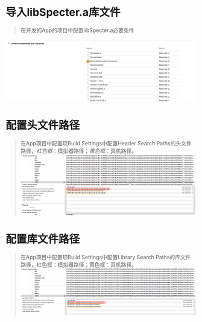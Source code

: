 # 导入libSpecter.a库文件
> 在开发的App的项目中配置libSpecter.a必要条件

![linkedlibraries](/addsdklibrary/linkedlibraries.png)

# 配置头文件路径

> 在App项目中配置项Build Settings中配置Header Search Paths的头文件路径，_红色框_：模拟器路径；_黄色框_：真机路径。
![headerfiles](/addsdklibrary/headerfiles.png)

# 配置库文件路径

> 在App项目中配置项Build Settings中配置Library Search Paths的库文件路径，红色框：模拟器路径；黄色框：真机路径。
![libraryfiles](/addsdklibrary/libraryfiles.png)